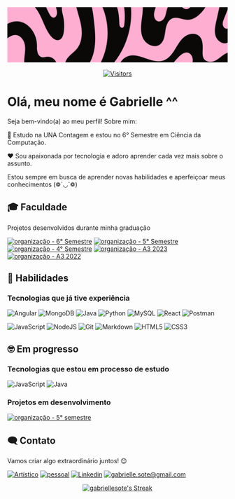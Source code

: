  <img src="https://github.com/gabriellesote/gabriellesote/blob/main/banner-image/banners%20(1).png">

 <div align=center> 

 [![Visitors](https://api.visitorbadge.io/api/combined?path=https%3A%2F%2Fgithub.com%2Fgabriellesote&label=visitors%20(today%2Ftotal)&labelColor=%23ffa6ce&countColor=%23ffffff)](https://visitorbadge.io/status?path=https%3A%2F%2Fgithub.com%2Fgabriellesote)
 </div>
 
<h1> Olá, meu nome é Gabrielle  ^^ </h1>

 <p> 
Seja bem-vindo(a) ao meu perfil! Sobre mim: 
  
 🏫  Estudo na UNA Contagem e  estou no 6° Semestre em Ciência da Computação.
  
 ❤️ Sou apaixonada por tecnologia e adoro aprender cada vez mais sobre o assunto. 
  
  
  Estou sempre em busca de aprender novas habilidades e aperfeiçoar meus conhecimentos (❁´◡`❁)
 </p>

 ## 🎓 Faculdade 

<p> Projetos desenvolvidos durante minha graduação </p>

[![organização - 6° Semestre](https://img.shields.io/badge/organização-6°_Semestre-yellow?style=for-the-badge&logo=github)](https://github.com/S6-2025)
[![organização - 5° Semestre](https://img.shields.io/badge/organização-5°_Semestre-green?style=for-the-badge&logo=github)](https://github.com/S5-2024)
[![organização - 4° Semestre](https://img.shields.io/badge/organização-4°_Semestre-pink?style=for-the-badge&logo=github)](https://github.com/S4-2024)
[![organização - A3 2023](https://img.shields.io/badge/organização-3°_Semestre-purple?style=for-the-badge&logo=github)](https://github.com/A3-2023)
[![organização - A3 2022](https://img.shields.io/badge/organização-1°_Semestre-blue?style=for-the-badge&logo=github)](https://github.com/Calvao-Bueno)



## 🌟 Habilidades

<h3> Tecnologias que já tive experiência </h3>

![Angular](https://img.shields.io/badge/Angular-DD0031?style=for-the-badge&logo=angular&logoColor=white)
![MongoDB](https://img.shields.io/badge/MongoDB-%234ea94b.svg?style=for-the-badge&logo=mongodb&logoColor=white)
![Java](https://img.shields.io/badge/java-%23ED8B00.svg?style=for-the-badge&logo=openjdk&logoColor=white)
![Python](https://img.shields.io/badge/python-3670A0?style=for-the-badge&logo=python&logoColor=ffdd54)
![MySQL](https://img.shields.io/badge/MySQL-00000F?style=for-the-badge&logo=mysql&logoColor=white)
![React](https://img.shields.io/badge/React-20232A?style=for-the-badge&logo=react&logoColor=61DAFB)
![Postman](https://img.shields.io/badge/Postman-FF6C37.svg?style=for-the-badge&logo=Postman&logoColor=white)

![JavaScript](https://img.shields.io/badge/JavaScript-F7DF1E?style=for-the-badge&logo=javascript&logoColor=black)
![NodeJS](https://img.shields.io/badge/node.js-6DA55F?style=for-the-badge&logo=node.js&logoColor=white)
![Git](https://img.shields.io/badge/GIT-E44C30?style=for-the-badge&logo=git&logoColor=white)
![Markdown](https://img.shields.io/badge/Markdown-000?style=for-the-badge&logo=markdown)
![HTML5](https://img.shields.io/badge/HTML5-E34F26?style=for-the-badge&logo=html5&logoColor=white)
![CSS3](https://img.shields.io/badge/CSS3-1572B6?style=for-the-badge&logo=css3&logoColor=white)
 
## 🤓 Em progresso 
<h3>Tecnologias que estou em processo de estudo </h3>

![JavaScript](https://img.shields.io/badge/JavaScript-F7DF1E?style=for-the-badge&logo=javascript&logoColor=black)
![Java](https://img.shields.io/badge/java-%23ED8B00.svg?style=for-the-badge&logo=openjdk&logoColor=white)

 <h3>Projetos em desenvolvimento</h3>

 [![organização - 5° semestre](https://img.shields.io/badge/organização-5°_semestre-pink?style=for-the-badge&logo=github)](https://github.com/S5-2024)



 

## 🗨️ Contato

<p>Vamos criar algo extraordinário juntos! 😊</p>

[![Artístico](https://img.shields.io/badge/Artístico-833AB4?style=for-the-badge&logo=instagram)](https://www.instagram.com/ga_baralou/)
[![pessoal](https://img.shields.io/badge/pessoal-5B51D8?style=for-the-badge&logo=instagram)](https://www.instagram.com/gabi.sote/)
[![Linkedin](https://img.shields.io/badge/Linkedin-0e76a8?style=for-the-badge&logo=linkedin)](https://www.linkedin.com/in/gabrielle-teixeira-a9624329a/)
[![gabrielle.sote@gmail.com](https://img.shields.io/badge/gabrielle.sote%40gmail.com-black?style=for-the-badge&logo=gmail)](mailto:gabrielle.sote@gmail.com?)


 


 <div align="center" >
  <a href="https://github.com/gabriellesote">

  
   
![gabriellesote's Streak](https://github-readme-streak-stats.herokuapp.com/?user=gabriellesote&theme=dracula&hide_border=true&layout=compact)
</div>
 
<!---
gabriellesote/gabriellesote is a ✨ special ✨ repository because its `README.md` (this file) appears on your GitHub profile.
You can click the Preview link to take a look at your changes.
